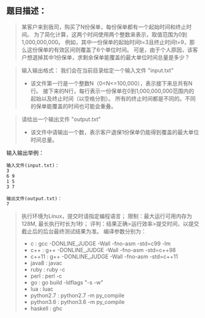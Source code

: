 ## 题目描述： ##

> 某客户来到我司，购买了N份保单，每份保单都有一个起始时间和终止时间。 为了简化计算，这两个时间使用两个整数来表示，取值范围为0到1,000,000,000。 例如，其中一份保单的起始时间t=3且终止时间t=9，那么这份保单的有效区间则覆盖了6个单位时间。 
> 可是，由于个人原因，该客户想退掉其中1份保单，求剩余保单能覆盖的最大单位时间总量是多少？


> 输入输出格式：
> 我们会在当前目录给定一个输入文件 "input.txt"
> - 该文件第一行是一个整数N（0<N<=100,000），表示接下来总共有N行。 接下来的N行，每行表示一份保单在0到1,000,000,000范围内的起始以及终止时间（以空格分割）。 所有的终止时间都是不同的。不同的保单能覆盖的时间也可能会重叠。

> 
> 请给出一个输出文件 "output.txt"
> - 该文件中请输出一个数，表示客户退保1份保单仍能得到覆盖的最大单位时间总量。

   输入输出举例：

    输入文件(input.txt)：
    3
    6 9
    1 5
    3 7

    输出文件(output.txt)：
    7


> 
> 执行环境为Linux，提交时请指定编程语言；
> 限制：最大运行可用内存为128M, 最长执行时长为1秒；
> 评判：结果正确>运行效率>提交时间，以提交截止后的后台最终测试结果为准。
> 编译参数分别为：
>   - c : gcc -DONLINE_JUDGE -Wall -fno-asm -std=c99 -lm
>   - c++ : g++ -DONLINE_JUDGE -Wall -fno-asm -std=c++98
>   - c++11 : g++ -DONLINE_JUDGE -Wall -fno-asm -std=c++11
>   - java8 : javac
>   - ruby : ruby -c
>   - perl : perl -c
>   - go : go build -ldflags "-s -w"
>   - lua : luac
>   - python2.7 : python2.7 -m py_compile
>   - python3.6 : python3.6 -m py_compile
>   - haskell : ghc